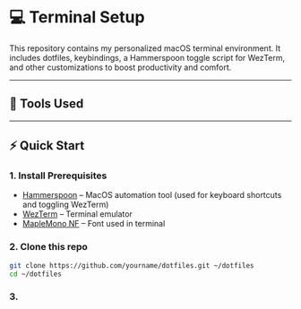# 💻 Terminal Setup

This repository contains my personalized macOS terminal environment. It includes dotfiles, keybindings, a Hammerspoon toggle script for WezTerm, and other customizations to boost productivity and comfort.

---

## 🧰 Tools Used


---

## ⚡️ Quick Start

### 1. Install Prerequisites

- [Hammerspoon](https://www.hammerspoon.org/) – MacOS automation tool (used for keyboard shortcuts and toggling WezTerm)
- [WezTerm](https://wezfurlong.org/wezterm/) –  Terminal emulator
- [MapleMono NF](https://github.com/subframe7536/maple-font?tab=readme-ov-file) – Font used in terminal

### 2. Clone this repo

```bash
git clone https://github.com/yourname/dotfiles.git ~/dotfiles
cd ~/dotfiles
```

### 3.  
